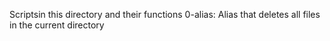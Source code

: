 Scriptsin this directory and their functions
0-alias: Alias that deletes all files in the current directory
